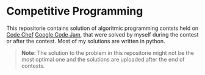 # Competitive Programming

This repositorie contains solution of algoritmic programming contsts held on [Code Chef](https://www.codechef.com) [Google Code Jam](https://code.google.com/codejam/), that were solved by myself during the contest or after the contest. Most of my solutions are written in python.
>**Note**: The solution to the problem in this repositorie might not be the most optimal one and the solutions are uploaded after the end of contests.

